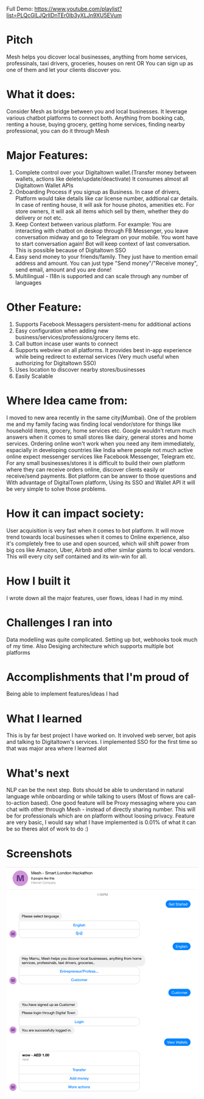 Full Demo: https://www.youtube.com/playlist?list=PLQcGlLJQrlIDnTEr0Ib3yXLJn9XU5EVum

# Pitch
Mesh helps you dicover local businesses, anything from home services, professinals, taxi drivers, groceries, houses on rent OR You can sign up as one of them and let your clients discover you.

# What it does:
Consider Mesh as bridge between you and local businesses. It leverage various chatbot platforms to connect both. Anything from booking cab, renting a house, buying grocery, getting home services, finding nearby professional, you can do it through Mesh

# Major Features:

1. Complete control over your Digitaltown wallet.(Transfer money between wallets, actions like delete/update/deactivate) It consumes almost all Digitaltown Wallet APIs 
2. Onboarding Process if you signup as Business. In case of drivers, Platform would take details like car license number, addtional car details. In case of renting house, it will ask for house photos, amenities etc. For store owners, it will ask all items which sell by them, whether they do delivery or not etc.
3. Keep Context between various platform. For example: You are interacting with chatbot on deskop through FB Messenger, you leave conversation midway and go to Telegram on your mobile. You wont have to start conversation again! Bot will keep context of last conversation. This is possible because of Digitaltown SSO 
4. Easy send money to your friends/family. They just have to mention email address and amount. You can just type "Send money"/"Receive money", send email, amount and you are done!   
5. Multilingual - I18n is supported and can scale through any number of languages

# Other Feature: 

1. Supports Facebook Messagers persistent-menu for additional actions
2. Easy configuration when adding new business/services/professions/grocery items etc.
3. Call button incase user wants to connect
4. Supports webview on all platforms. It provides best in-app experience while being redirect to external services (Very much useful when authorizing for Digitaltown SSO)
5. Uses location to discover nearby stores/businesses
6. Easily Scalable

# Where Idea came from:
I moved to new area recently in the same city(Mumbai). One of the problem me and my family facing was finding local vendor/store for things like household items, grocery, home services etc. Google wouldn't return much answers when it comes to small stores like dairy, general stores and home services. Ordering online won't work when you need any item immediately, espacially in developing countries like India where people not much active online expect messenger services like Facebook Messenger, Telegram etc. For any small businesses/stores it is difficult to build their own platform where they can receive orders online, discover clients easily or receive/send payments. Bot platform can be answer to those questions and With advantage of DigitalTown platform, Using its SSO and Wallet API it will be very simple to solve those problems. 

# How it can impact society:
User acquisition is very fast when it comes to bot platform. It will move trend towards local businesses when it comes to Online experience, also it's completely free to use and open sourced, which will shift power from big cos like Amazon, Uber, Airbnb and other similar giants to local vendors. This will every city self contained and its win-win for all.

# How I built it
I wrote down all the major features, user flows, ideas I had in my mind.


# Challenges I ran into
Data modelling was quite complicated. Setting up bot, webhooks took much of my time. Also Desiging architecture which supports multiple bot platforms

# Accomplishments that I'm proud of
Being able to implement features/ideas I had

# What I learned
This is by far best project I have worked on. It involved web server, bot apis and talking to Digitaltown's services. I implemented SSO for the first time so that was major area where I learned alot

# What's next

NLP can be the next step. Bots should be able to understand in natural language while onboarding or while talking to users (Most of flows are call-to-action based). 
One good feature will be Proxy messaging where you can chat with other through Mesh - instead of directly sharing number. This will be for professionals which are on platform without loosing privacy.
Feature are very basic, I would say what I have implemented is 0.01% of what it can be so theres alot of work to do :)

# Screenshots


![Screenshot](screenshots/1.png)
